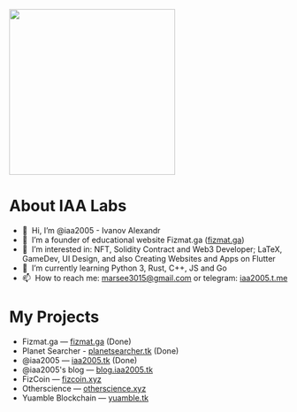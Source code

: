 <img src="https://iaa2005.tk/images/iaa-labs-logo-color.svg" width="300px">

# About IAA Labs
- 👋 &nbsp;Hi, I’m @iaa2005 - Ivanov Alexandr
- 🔭 &nbsp;I’m a founder of educational website Fizmat.ga ([fizmat.ga](https://fizmat.ga))
- 🚀 &nbsp;I’m interested in: NFT, Solidity Contract and Web3 Developer; LaTeX, GameDev, UI Design, and also Creating Websites and Apps on Flutter
- 🌱 &nbsp;I’m currently learning Python 3, Rust, C++, JS and Go
- 📫 &nbsp;How to reach me: marsee3015@gmail.com or telegram: [iaa2005.t.me](https://iaa2005.t.me)


<!-- ## Official website -->
<!-- [iaa2005.tk](https://iaa2005.tk) and about @iaa2005 - [iaa.iaa2005.tk](https://iaa.iaa2005.tk) -->
# My Projects
- Fizmat.ga — [fizmat.ga](https://fizmat.ga) (Done)
- Planet Searcher - [planetsearcher.tk](https://planetsearcher.tk) (Done)
- @iaa2005 — [iaa2005.tk](https://iaa2005.tk) (Done)
- @iaa2005's blog — [blog.iaa2005.tk](https://blog.iaa2005.tk)
- FizCoin — [fizcoin.xyz](https://fizcoin.xyz)
- Otherscience — [otherscience.xyz](https://otherscience.xyz)
- Yuamble Blockchain — [yuamble.tk](https://yuamble.tk)

<!-- ![iaa2005's GitHub stats](https://github-readme-stats.vercel.app/api?username=iaa2005&show_icons=true&theme=vue)

[![Top Langs](https://github-readme-stats.vercel.app/api/top-langs/?username=iaa2005&layout=compact)](https://github.com/iaa2005/iaa2005) -->

